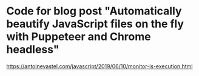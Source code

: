 # Code for blog post "Automatically beautify JavaScript files on the fly with Puppeteer and Chrome headless"

https://antoinevastel.com/javascript/2019/06/10/monitor-js-execution.html
